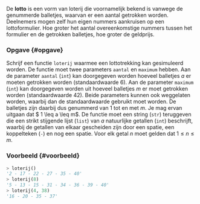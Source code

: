 De **lotto** is een vorm van loterij die voornamelijk bekend is vanwege de genummerde balletjes, waarvan er een aantal getrokken worden. Deelnemers mogen zelf hun eigen nummers aankruisen op een lottoformulier. Hoe groter het aantal overeenkomstige nummers tussen het formulier en de getrokken balletjes, hoe groter de geldprijs.

### Opgave  {#opgave}

Schrijf een functie `loterij` waarmee een lottotrekking kan gesimuleerd worden. De functie moet twee parameters `aantal` en `maximum` hebben. Aan de parameter `aantal` (`int`) kan doorgegeven worden hoeveel balletjes $a$ er moeten getrokken worden (standaardwaarde 6). Aan de parameter `maximum` (`int`) kan doorgegeven worden uit hoeveel balletjes $m$ er moet getrokken worden (standaardwaarde 42). Beide parameters kunnen ook weggelaten worden, waarbij dan de standaardwaarde gebruikt moet worden. De balletjes zijn daarbij dus genummerd van 1 tot en met $m$. Je mag ervan uitgaan dat $ 1 \leq a \leq m$. De functie moet een string (`str`) teruggeven die een strikt stijgende lijst (`list`) van $a$ natuurlijke getallen (`int`) beschrijft, waarbij de getallen van elkaar gescheiden zijn door een spatie, een koppelteken (`-`) en nog een spatie. Voor elk getal $n$ moet gelden dat $1 \leq n \leq m$.

### Voorbeeld   {#voorbeeld}

```python
> loterij()
'2 - 17 - 22 - 27 - 35 - 40'
> loterij(8)
'5 - 13 - 15 - 31 - 34 - 36 - 39 - 40'
> loterij(4, 38)
'16 - 20 - 35 - 37'
```
